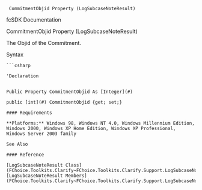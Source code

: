 ﻿     CommitmentObjid Property (LogSubcaseNoteResult)                                                   

fcSDK Documentation

CommitmentObjid Property (LogSubcaseNoteResult)

The Objid of the Commitment.

Syntax

```vbnet
```csharp

'Declaration
 

Public Property CommitmentObjid As [Integer](#)

public [int](#) CommitmentObjid {get; set;}

#### Requirements

**Platforms:** Windows 98, Windows NT 4.0, Windows Millennium Edition, Windows 2000, Windows XP Home Edition, Windows XP Professional, Windows Server 2003 family

See Also

#### Reference

[LogSubcaseNoteResult Class](FChoice.Toolkits.Clarify~FChoice.Toolkits.Clarify.Support.LogSubcaseNoteResult.md)  
[LogSubcaseNoteResult Members](FChoice.Toolkits.Clarify~FChoice.Toolkits.Clarify.Support.LogSubcaseNoteResult_members.md)